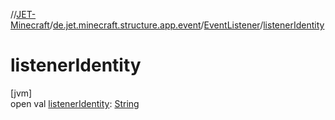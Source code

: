 //[JET-Minecraft](../../../index.md)/[de.jet.minecraft.structure.app.event](../index.md)/[EventListener](index.md)/[listenerIdentity](listener-identity.md)

# listenerIdentity

[jvm]\
open val [listenerIdentity](listener-identity.md): [String](https://kotlinlang.org/api/latest/jvm/stdlib/kotlin/-string/index.html)
